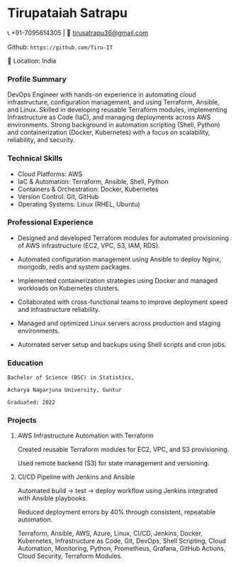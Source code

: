 # Tirupataiah Satrapu

📞 +91-7095614305 | 📧 tirusatrapu36@gmail.com

 Github: ```https://github.com/Tiru-IT```

 📍 Location: India

### Profile Summary

DevOps Engineer with hands-on experience in automating cloud infrastructure, configuration management, and using Terraform, Ansible, and Linux. Skilled in developing reusable Terraform modules, implementing Infrastructure as Code (IaC), and managing deployments across AWS environments. Strong background in automation scripting (Shell, Python) and containerization (Docker, Kubernetes) with a focus on scalability, reliability, and security.

### Technical Skills

* Cloud Platforms: AWS
* IaC & Automation: Terraform, Ansible, Shell, Python
* Containers & Orchestration: Docker, Kubernetes
* Version Control: Git, GitHub
* Operating Systems: Linux (RHEL, Ubuntu)

### Professional Experience

* Designed and developed Terraform modules for automated provisioning of AWS infrastructure (EC2, VPC, S3, IAM, RDS).

* Automated configuration management using Ansible to deploy Nginx, mongodb, redis and system packages.

* Implemented containerization strategies using Docker and managed workloads on Kubernetes clusters.

* Collaborated with cross-functional teams to improve deployment speed and infrastructure reliability.

* Managed and optimized Linux servers across production and staging environments.

* Automated server setup and backups using Shell scripts and cron jobs.

### Education

    Bachelor of Science (BSC) in Statistics,

    Acharya Nagarjuna University, Guntur

    Graduated: 2022

### Projects

1. AWS Infrastructure Automation with Terraform

    Created reusable Terraform modules for EC2, VPC, and S3 provisioning.

    Used remote backend (S3) for state management and versioning.

2. CI/CD Pipeline with Jenkins and Ansible

    Automated build → test → deploy workflow using Jenkins integrated with Ansible playbooks.

    Reduced deployment errors by 40% through consistent, repeatable automation.

    Terraform, Ansible, AWS, Azure, Linux, CI/CD, Jenkins, Docker, Kubernetes, Infrastructure as Code, Git, DevOps, Shell Scripting, Cloud Automation, Monitoring, Python, Prometheus, Grafana, GitHub Actions, Cloud Security, Terraform Modules.